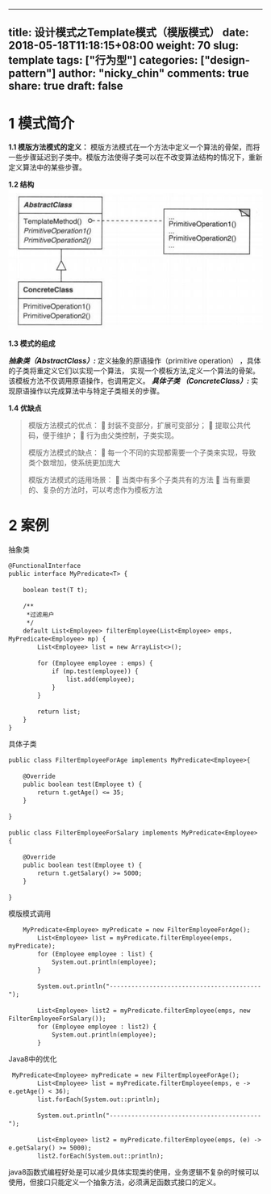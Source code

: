 
---
title: 设计模式之Template模式（模版模式）
date: 2018-05-18T11:18:15+08:00
weight: 70
slug: template
tags: ["行为型"]
categories: ["design-pattern"]
author: "nicky_chin"
comments: true
share: true
draft: false
---


# 1 模式简介
**1.1 模版方法模式的定义：**
模版方法模式在一个方法中定义一个算法的骨架，而将一些步骤延迟到子类中。模版方法使得子类可以在不改变算法结构的情况下，重新定义算法中的某些步骤。

**1.2 结构**
![模版方法](https://raw.githubusercontent.com/nicky-chen/pic_store/master/20190510124501.png)


**1.3 模式的组成**

 ***抽象类（AbstractClass）:*** 定义抽象的原语操作（primitive operation） ，具体的子类将重定义它们以实现一个算法， 实现一个模板方法,定义一个算法的骨架。该模板方法不仅调用原语操作，也调用定义。
***具体子类 （ConcreteClass）:*** 实现原语操作以完成算法中与特定子类相关的步骤。

**1.4 优缺点**

>模版方法模式的优点：
	封装不变部分，扩展可变部分；
	提取公共代码，便于维护；
	行为由父类控制，子类实现。
>
>模版方法模式的缺点：
	每一个不同的实现都需要一个子类来实现，导致类个数增加，使系统更加庞大
>
>模版方法模式的适用场景：
	当类中有多个子类共有的方法
	当有重要的、复杂的方法时，可以考虑作为模板方法

# 2 案例

抽象类
```
@FunctionalInterface
public interface MyPredicate<T> {

    boolean test(T t);

    /**
     *过滤用户
     */
    default List<Employee> filterEmployee(List<Employee> emps, MyPredicate<Employee> mp) {
        List<Employee> list = new ArrayList<>();

        for (Employee employee : emps) {
            if (mp.test(employee)) {
                list.add(employee);
            }
        }

        return list;
    }
}
```
具体子类
```
public class FilterEmployeeForAge implements MyPredicate<Employee>{

	@Override
	public boolean test(Employee t) {
		return t.getAge() <= 35;
	}

}

public class FilterEmployeeForSalary implements MyPredicate<Employee> {

	@Override
	public boolean test(Employee t) {
		return t.getSalary() >= 5000;
	}

}
```
模版模式调用

```
	MyPredicate<Employee> myPredicate = new FilterEmployeeForAge();
		List<Employee> list = myPredicate.filterEmployee(emps, myPredicate);
		for (Employee employee : list) {
			System.out.println(employee);
		}

		System.out.println("------------------------------------------");

		List<Employee> list2 = myPredicate.filterEmployee(emps, new FilterEmployeeForSalary());
		for (Employee employee : list2) {
			System.out.println(employee);
		}
```

Java8中的优化
```
 MyPredicate<Employee> myPredicate = new FilterEmployeeForAge();
		List<Employee> list = myPredicate.filterEmployee(emps, e -> e.getAge() < 36);
		list.forEach(System.out::println);

		System.out.println("------------------------------------------");

		List<Employee> list2 = myPredicate.filterEmployee(emps, (e) -> e.getSalary() >= 5000);
		list2.forEach(System.out::println);
```
java8函数式编程好处是可以减少具体实现类的使用，业务逻辑不复杂的时候可以使用，但接口只能定义一个抽象方法，必须满足函数式接口的定义。


